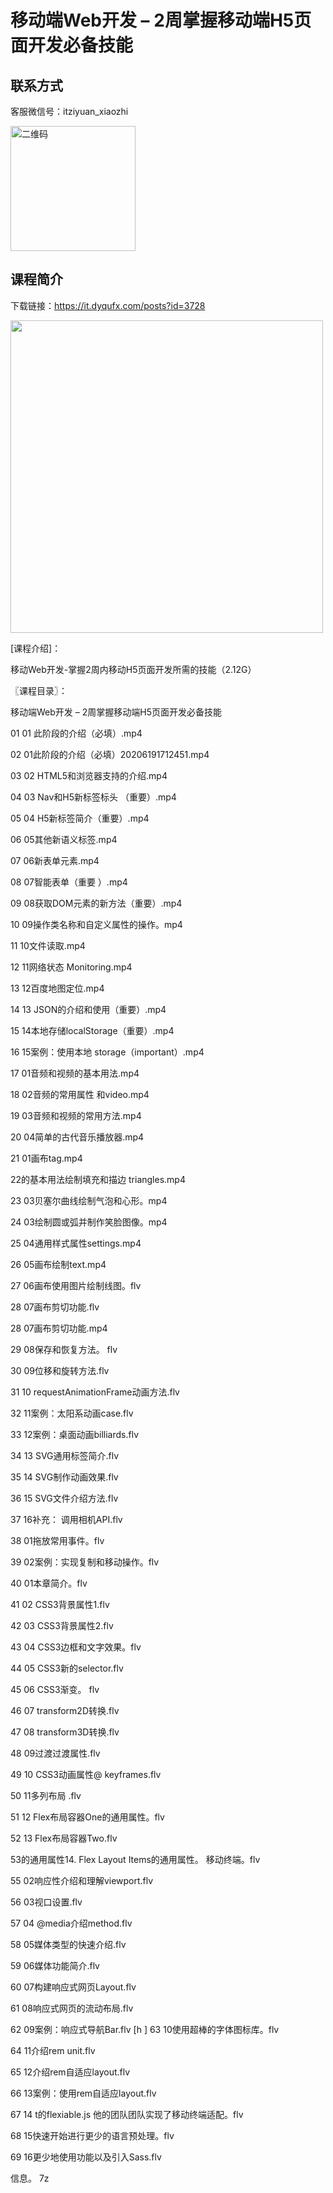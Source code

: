 # 移动端Web开发 &#8211; 2周掌握移动端H5页面开发必备技能

## 联系方式

客服微信号：itziyuan_xiaozhi

<img src="https://ziyuanyun.oss-cn-guangzhou.aliyuncs.com/common/20240614073449/666b82192834a.jpg" width="200" height="200" alt="二维码">

## 课程简介

下载链接：https://it.dyqufx.com/posts?id=3728

<img src="https://ziyuanyun.oss-cn-guangzhou.aliyuncs.com/yun/20240515185315/6644941b2f683.jpg" width="500" alt="">

  [课程介绍]：

 移动Web开发-掌握2周内移动H5页面开发所需的技能（2.12G）

 〖课程目录〗：

 移动端Web开发 &#8211; 2周掌握移动端H5页面开发必备技能



 01 01 此阶段的介绍（必填）.mp4

 02 01此阶段的介绍（必填）20206191712451.mp4

 03 02 HTML5和浏览器支持的介绍.mp4

 04 03 Nav和H5新标签标头 （重要）.mp4

 05 04 H5新标签简介（重要）.mp4

 06 05其他新语义标签.mp4

 07 06新表单元素.mp4

 08 07智能表单（重要 ）.mp4

 09 08获取DOM元素的新方法（重要）.mp4

 10 09操作类名称和自定义属性的操作。mp4

 11 10文件读取.mp4

 12 11网络状态 Monitoring.mp4

 13 12百度地图定位.mp4

 14 13 JSON的介绍和使用（重要）.mp4

 15 14本地存储localStorage（重要）.mp4

 16 15案例：使用本地 storage（important）.mp4

 17 01音频和视频的基本用法.mp4

 18 02音频的常用属性 和video.mp4

 19 03音频和视频的常用方法.mp4

 20 04简单的古代音乐播放器.mp4

 21 01画布tag.mp4

 22的基本用法绘制填充和描边 triangles.mp4

 23 03贝塞尔曲线绘制气泡和心形。mp4

 24 03绘制圆或弧并制作笑脸图像。mp4

 25 04通用样式属性settings.mp4

 26 05画布绘制text.mp4

 27 06画布使用图片绘制线图。flv

 28 07画布剪切功能.flv

 28 07画布剪切功能.mp4

 29 08保存和恢复方法。 flv

 30 09位移和旋转方法.flv

 31 10 requestAnimationFrame动画方法.flv

 32 11案例：太阳系动画case.flv

 33 12案例：桌面动画billiards.flv

 34 13 SVG通用标签简介.flv

 35 14 SVG制作动画效果.flv

 36 15 SVG文件介绍方法.flv

 37 16补充： 调用相机API.flv

 38 01拖放常用事件。flv

 39 02案例：实现复制和移动操作。flv

 40 01本章简介。flv

 41 02 CSS3背景属性1.flv

 42 03 CSS3背景属性2.flv

 43 04 CSS3边框和文字效果。flv

 44 05 CSS3新的selector.flv

 45 06 CSS3渐变。 flv

 46 07 transform2D转换.flv

 47 08 transform3D转换.flv

 48 09过渡过渡属性.flv

 49 10 CSS3动画属性@ keyframes.flv

 50 11多列布局 .flv

 51 12 Flex布局容器One的通用属性。flv

 52 13 Flex布局容器Two.flv

 53的通用属性14. Flex Layout Items的通用属性。 移动终端。flv

 55 02响应性介绍和理解viewport.flv

 56 03视口设置.flv

 57 04 @media介绍method.flv

 58 05媒体类型的快速介绍.flv

 59 06媒体功能简介.flv

 60 07构建响应式网页Layout.flv

 61 08响应式网页的流动布局.flv

 62 09案例：响应式导航Bar.flv [h ] 63 10使用超棒的字体图标库。flv

 64 11介绍rem unit.flv

 65 12介绍rem自适应layout.flv

 66 13案例：使用rem自适应layout.flv

 67 14 t的flexiable.js 他的团队团队实现了移动终端适配。flv

 68 15快速开始进行更少的语言预处理。flv

 69 16更少地使用功能以及引入Sass.flv

 信息。 7z

  